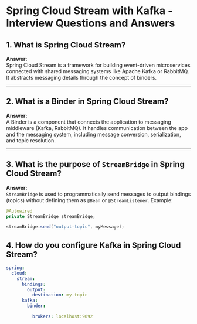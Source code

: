 # Spring Cloud Stream with Kafka - Interview Questions and Answers

## 1. What is Spring Cloud Stream?

**Answer:**  
Spring Cloud Stream is a framework for building event-driven microservices connected with shared messaging systems like Apache Kafka or RabbitMQ. It abstracts messaging details through the concept of binders.

---

## 2. What is a Binder in Spring Cloud Stream?

**Answer:**  
A Binder is a component that connects the application to messaging middleware (Kafka, RabbitMQ). It handles communication between the app and the messaging system, including message conversion, serialization, and topic resolution.

---

## 3. What is the purpose of `StreamBridge` in Spring Cloud Stream?

**Answer:**  
`StreamBridge` is used to programmatically send messages to output bindings (topics) without defining them as `@Bean` or `@StreamListener`. Example:

```java
@Autowired
private StreamBridge streamBridge;

streamBridge.send("output-topic", myMessage);
```
## 4. How do you configure Kafka in Spring Cloud Stream?
```yaml
spring:
  cloud:
    stream:
      bindings:
        output:
          destination: my-topic
      kafka:
        binder:

          brokers: localhost:9092
```
